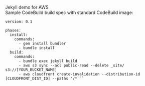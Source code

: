 Jekyll demo for AWS \
Sample CodeBuild build spec with standard CodeBuild image:

```
version: 0.1 

phases:
  install:
    commands:
      - gem install bundler
      - bundle install
  build:
    commands:
      - bundle exec jekyll build
      - aws s3 sync --acl public-read --delete _site/ s3://[YOUR_BUCKET_NAME]
      - aws cloudfront create-invalidation --distribution-id [CLOUDFRONT_DIST_ID] --paths '/*```
     

